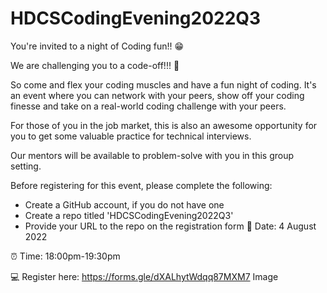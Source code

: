 # HDCSCodingEvening2022Q3

You're invited to a night of Coding fun!! 😁

We are challenging you to a code-off!!! 🔌 

So come and  flex your coding muscles and have a fun night of coding. It's an event where you can network with your peers, show off your coding finesse and take on a real-world coding challenge with your peers. 

For those of you in the job market, this is also an awesome opportunity for you to get some valuable practice for technical interviews.

Our mentors will be available to problem-solve with you in this group setting.

Before registering for this event, please complete the following: 
- Create a GitHub account, if you do not have one
- Create a repo titled 'HDCSCodingEvening2022Q3'
- Provide your URL to the repo on the registration form
📆 Date: 4 August 2022

⏰ Time: 18:00pm-19:30pm 

💻 Register here: https://forms.gle/dXALhytWdqq87MXM7
Image
